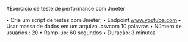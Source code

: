 #Exercício de teste de performance com Jmeter

• Crie um script de testes com Jmeter; 
• Endpoint:www.youtube.com 
• Usar massa de dados em um arquivo .csvcom 10 palavras 
• Número de usuários : 20 
• Ramp-up: 60 segundos 
• Duração: 3 minutos
